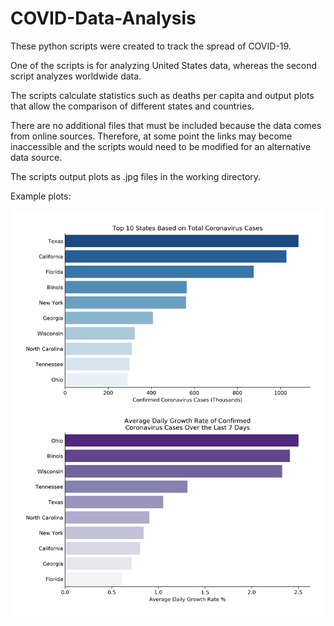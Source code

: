 # COVID-Data-Analysis

These python scripts were created to track the spread of COVID-19.

One of the scripts is for analyzing United States data, whereas the second script analyzes worldwide data.

The scripts calculate statistics such as deaths per capita and output plots that allow the comparison of different states and countries.

There are no additional files that must be included because the data comes from online sources. Therefore, at some point the links may become inaccessible and the scripts would need to be modified for an alternative data source.

The scripts output plots as .jpg files in the working directory.

Example plots:

![Subplots](subplots.jpg "Wold COVID-19 Plots")
